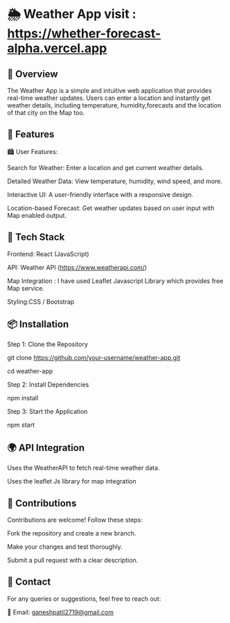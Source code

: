 🌦️ Weather App     visit :  https://whether-forecast-alpha.vercel.app
===

🌟 Overview
---

The Weather App is a simple and intuitive web application that provides real-time weather updates. 
Users can enter a location and instantly get weather details, including temperature, humidity,forecasts and the location of that city on the Map too.


🚀 Features
--

🏙️ User Features:

Search for Weather: Enter a location and get current weather details.

Detailed Weather Data: View temperature, humidity, wind speed, and more.

Interactive UI: A user-friendly interface with a responsive design.

Location-based Forecast: Get weather updates based on user input with Map enabled output.

🔧 Tech Stack
---

Frontend: React (JavaScript)

API: Weather API (https://www.weatherapi.com/)

Map Integration : I have used Leaflet Javascript Library which provides free Map service.

Styling:CSS / Bootstrap

📦 Installation
---

Step 1: Clone the Repository

git clone https://github.com/your-username/weather-app.git

cd weather-app

Step 2: Install Dependencies

npm install

Step 3: Start the Application

npm start

🌍 API Integration
---

Uses the WeatherAPI to fetch real-time weather data.

Uses the leaflet Js library for map integration

🤝 Contributions
---
Contributions are welcome! Follow these steps:

Fork the repository and create a new branch.

Make your changes and test thoroughly.

Submit a pull request with a clear description.

📧 Contact
---

For any queries or suggestions, feel free to reach out:

📩 Email: ganeshpatil2719@gmail.com
